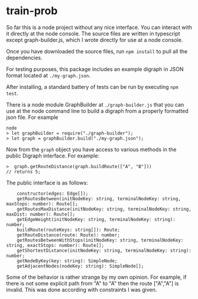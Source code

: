 # train-prob

So far this is a node project without any nice interface.  You can interact with 
it directly at the node console.  The source files are written in typescript except
graph-builder.js, which I wrote directly for use at a node console.

Once you have downloaded the source files, run ```npm install``` to pull all the 
dependencies.

For testing purposes, this package includes an example digraph in JSON format 
located at ```./my-graph.json```.

After installing, a standard battery of tests can be run
by executing ```npm test```.

There is a node module GraphBuilder at ```./graph-builder.js``` that you can use 
at the node command line to build a digraph from a properly formatted json file.
For example

```
node
> let graphBuilder = require("./graph-builder");
> let graph = graphBuilder.build("./my-graph.json");
```

Now from the ```graph``` object you have access to various methods in the 
public Digraph interface.  For example:

```
>  graph.getRouteDistance(graph.buildRoute(["A", "B"]))
// returns 5;
```

The public interface is as follows:

```
    constructor(edges: Edge[]);
    getRoutesBetween(initNodeKey: string, terminalNodeKey: string, maxStops: number): Route[];
    getRoutesMaxDistance(initNodeKey: string, terminalNodeKey: string, maxDist: number): Route[];
    getEdgeWeight(initNodeKey: string, terminalNodeKey: string): number;
    buildRoute(routeKeys: string[]): Route;
    getRouteDistance(route: Route): number;
    getRoutesBetweenWithStops(initNodeKey: string, terminalNodeKey: string, exactStops: number): Route[];
    getShortestDistance(initNodeKey: string, terminalNodeKey: string): number;
    getNodeByKey(key: string): SimpleNode;
    getAdjacentNodes(nodeKey: string): SimpleNode[];
```

Some of the behavior is rather strange by my own opinion.  For example, if there is 
not some explicit path from "A" to "A" then the route ["A","A"] is invalid.  This was done 
according with constraints I was given.